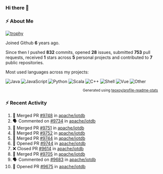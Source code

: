 ### Hi there 👋

### :zap: About Me

[![trophy](https://github-profile-trophy.vercel.app/?username=HTHou&theme=onedark)](https://github.com/ryo-ma/github-profile-trophy)
   
Joined Github **6** years ago.

Since then I pushed **832** commits, opened **28** issues, submitted **753** pull requests, received **1** stars across **5** personal projects and contributed to **7** public repositories.

Most used languages across my projects:

![Java](https://img.shields.io/static/v1?style=flat-square&label=%E2%A0%80&color=555&labelColor=%23b07219&message=Java%EF%B8%B194.4%25)
![JavaScript](https://img.shields.io/static/v1?style=flat-square&label=%E2%A0%80&color=555&labelColor=%23f1e05a&message=JavaScript%EF%B8%B11.4%25)
![Python](https://img.shields.io/static/v1?style=flat-square&label=%E2%A0%80&color=555&labelColor=%233572A5&message=Python%EF%B8%B10.7%25)
![Scala](https://img.shields.io/static/v1?style=flat-square&label=%E2%A0%80&color=555&labelColor=%23c22d40&message=Scala%EF%B8%B10.6%25)
![C++](https://img.shields.io/static/v1?style=flat-square&label=%E2%A0%80&color=555&labelColor=%23f34b7d&message=C%2B%2B%EF%B8%B10.6%25)
![Shell](https://img.shields.io/static/v1?style=flat-square&label=%E2%A0%80&color=555&labelColor=%2389e051&message=Shell%EF%B8%B10.4%25)
![Vue](https://img.shields.io/static/v1?style=flat-square&label=%E2%A0%80&color=555&labelColor=%2341b883&message=Vue%EF%B8%B10.3%25)
![Other](https://img.shields.io/static/v1?style=flat-square&label=%E2%A0%80&color=555&labelColor=%23ededed&message=Other%EF%B8%B11.2%25)

<p align="right"><sub>Generated using <a href="https://github.com/marketplace/actions/profile-readme-stats">teoxoy/profile-readme-stats</a></sub></p>


<!--![](https://github.com/HTHou/HTHou/blob/output/github-contribution-grid-snake.svg)-->

<!--![Haonan Hou's github stats](https://github-readme-stats.vercel.app/api?username=HTHou&count_private=true&show_icons=true&theme=onedark)-->

<!--![Haonan Hou's wakatime stats](https://github-readme-stats.vercel.app/api/wakatime?username=HTHou&layout=compact&theme=onedark)-->

<!--![Top Langs](https://github-readme-stats.vercel.app/api/top-langs/?username=HTHou&theme=onedark&layout=compact)-->

### :zap: Recent Activity
<!--START_SECTION:activity-->
1. 🎉 Merged PR [#9748](https://github.com/apache/iotdb/pull/9748) in [apache/iotdb](https://github.com/apache/iotdb)
2. 🗣 Commented on [#9734](https://github.com/apache/iotdb/issues/9734) in [apache/iotdb](https://github.com/apache/iotdb)
3. 🎉 Merged PR [#9751](https://github.com/apache/iotdb/pull/9751) in [apache/iotdb](https://github.com/apache/iotdb)
4. 🎉 Merged PR [#9752](https://github.com/apache/iotdb/pull/9752) in [apache/iotdb](https://github.com/apache/iotdb)
5. 🎉 Merged PR [#9744](https://github.com/apache/iotdb/pull/9744) in [apache/iotdb](https://github.com/apache/iotdb)
6. 💪 Opened PR [#9744](https://github.com/apache/iotdb/pull/9744) in [apache/iotdb](https://github.com/apache/iotdb)
7. ❌ Closed PR [#9614](https://github.com/apache/iotdb/pull/9614) in [apache/iotdb](https://github.com/apache/iotdb)
8. 🎉 Merged PR [#9705](https://github.com/apache/iotdb/pull/9705) in [apache/iotdb](https://github.com/apache/iotdb)
9. 🗣 Commented on [#9683](https://github.com/apache/iotdb/issues/9683) in [apache/iotdb](https://github.com/apache/iotdb)
10. 💪 Opened PR [#9675](https://github.com/apache/iotdb/pull/9675) in [apache/iotdb](https://github.com/apache/iotdb)
<!--END_SECTION:activity-->

<!--
**HTHou/HTHou** is a ✨ _special_ ✨ repository because its `README.md` (this file) appears on your GitHub profile.

Here are some ideas to get you started:

- 🔭 I’m currently working on ...
- 🌱 I’m currently learning ...
- 👯 I’m looking to collaborate on ...
- 🤔 I’m looking for help with ...
- 💬 Ask me about ...
- 📫 How to reach me: ...
- 😄 Pronouns: ...
- ⚡ Fun fact: ...
-->
